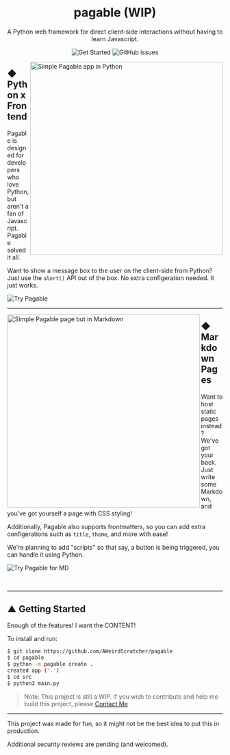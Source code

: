 <div align="center">

# pagable (WIP)

A Python web framework for direct client-side interactions without having to learn Javascript.

<div>

![Get Started](https://img.shields.io/badge/▲%20Get%20Started%20→-20B2AA?style=for-the-badge)
![GitHub issues](https://img.shields.io/badge/⬤%20Contribute%20→-2f768e?style=for-the-badge)

</div>

</div>

<div>
  <picture>
    <source media="(prefers-color-scheme: dark)" srcset="https://github.com/AWeirdScratcher/pagable/assets/90096971/8cc29a0e-5e3c-4104-89b5-86a13e53c73d" width="450" align="right">
    <source media="(prefers-color-scheme: light)" srcset="https://github.com/AWeirdScratcher/pagable/assets/90096971/b49503a1-3d93-43f1-9196-44a82bca9c65" width="450" align="right">
    <img alt="Simple Pagable app in Python" src="https://github.com/AWeirdScratcher/pagable/assets/90096971/0445707b-d122-4142-9e64-3676199bcb70" width="450" align="right">
  </picture>
</div>

## ◆ Python x Frontend

Pagable is designed for developers who love Python, but aren't a fan of Javascript. Pagable solved it all.

Want to show a message box to the user on the client-side from Python? Just use the `alert()` API out of the box. No extra configeration needed. It just works.

![Try Pagable](https://img.shields.io/badge/◆%20Try%20Pagable%20→-20B2AA?style=for-the-badge)

***

<div>
  <picture>
    <source media="(prefers-color-scheme: dark)" srcset="https://github.com/AWeirdScratcher/pagable/assets/90096971/0445707b-d122-4142-9e64-3676199bcb70" width="450" align="left">
    <source media="(prefers-color-scheme: light)" srcset="https://github.com/AWeirdScratcher/pagable/assets/90096971/3a4079b0-1209-4d1b-bee7-acac16337110" width="450" align="left">
    <img alt="Simple Pagable page but in Markdown" src="https://github.com/AWeirdScratcher/pagable/assets/90096971/0445707b-d122-4142-9e64-3676199bcb70" width="450" align="left">
  </picture>
</div>

## ◆ Markdown Pages

Want to host static pages instead? We've got your back. Just write some Markdown, and you've got yourself a page with CSS styling!

Additionally, Pagable also supports frontmatters, so you can add extra configerations such as `title`, `theme`, and more with ease!

We're planning to add "scripts" so that say, a button is being triggered, you can handle it using Python.

![Try Pagable for MD](https://img.shields.io/badge/◆%20Try%20Pagable%20For%20MD%20→-2f768e?style=for-the-badge)

<br />

***

## ▲ Getting Started

Enough of the features! I want the CONTENT!

To install and run:

```bash
$ git clone https://github.com/AWeirdScratcher/pagable
$ cd pagable
$ python -m pagable create .
created app ('.')
$ cd src
$ python3 main.py
```

> Note: This project is still a WIP. If you wish to contribute and help me build this project, please [Contact Me](https://github.com/AWeirdScratcher/pagable)

***

This project was made for fun, so it might not be the best idea to put this in production.

Additional security reviews are pending (and welcomed).
